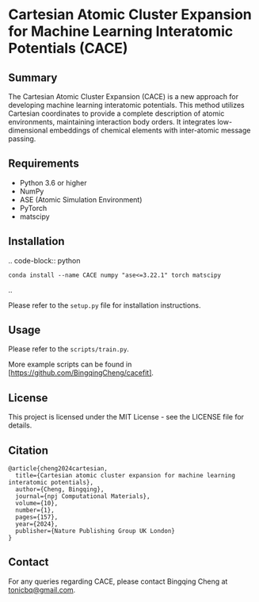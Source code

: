# Cartesian Atomic Cluster Expansion for Machine Learning Interatomic Potentials (CACE)

## Summary

The Cartesian Atomic Cluster Expansion (CACE) is a new approach for developing machine learning interatomic potentials. This method utilizes Cartesian coordinates to provide a complete description of atomic environments, maintaining interaction body orders. It integrates low-dimensional embeddings of chemical elements with inter-atomic message passing.

## Requirements

- Python 3.6 or higher
- NumPy
- ASE (Atomic Simulation Environment)
- PyTorch
- matscipy

## Installation
.. code-block:: python

    conda install --name CACE numpy "ase<=3.22.1" torch matscipy

.. 


Please refer to the `setup.py` file for installation instructions.

## Usage

Please refer to the `scripts/train.py`.

More example scripts can be found in [https://github.com/BingqingCheng/cacefit].

## License

This project is licensed under the MIT License - see the LICENSE file for details.

## Citation

```text
@article{cheng2024cartesian,
  title={Cartesian atomic cluster expansion for machine learning interatomic potentials},
  author={Cheng, Bingqing},
  journal={npj Computational Materials},
  volume={10},
  number={1},
  pages={157},
  year={2024},
  publisher={Nature Publishing Group UK London}
}
```

## Contact

For any queries regarding CACE, please contact Bingqing Cheng at tonicbq@gmail.com.

